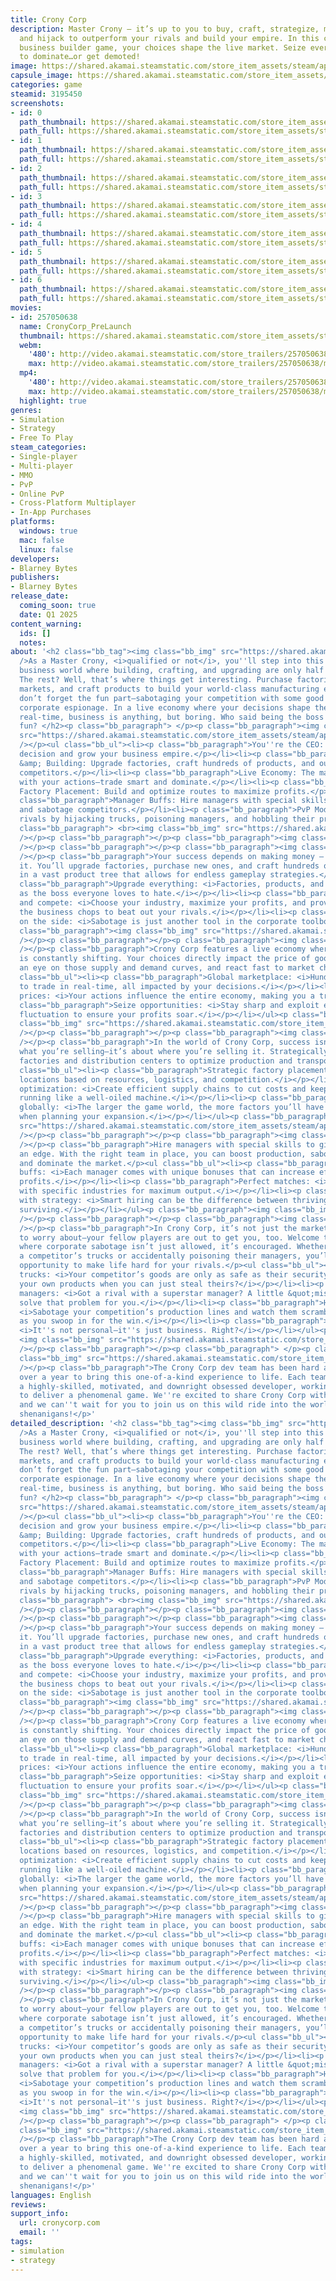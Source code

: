 ```yaml
---
title: Crony Corp
description: Master Crony — it’s up to you to buy, craft, strategize, manufacture,
  and hijack to outperform your rivals and build your empire. In this competitive
  business builder game, your choices shape the live market. Seize every opportunity
  to dominate…or get demoted!
image: https://shared.akamai.steamstatic.com/store_item_assets/steam/apps/3195450/header.jpg?t=1728922029
capsule_image: https://shared.akamai.steamstatic.com/store_item_assets/steam/apps/3195450/e4350bab4861ffaba746eed1e58fe7da7e2c9ab7/capsule_231x87.jpg?t=1728922029
categories: game
steamid: 3195450
screenshots:
- id: 0
  path_thumbnail: https://shared.akamai.steamstatic.com/store_item_assets/steam/apps/3195450/ss_b3e5cf9bdeb3081be0e92cce894752603b7ccc30.600x338.jpg?t=1728922029
  path_full: https://shared.akamai.steamstatic.com/store_item_assets/steam/apps/3195450/ss_b3e5cf9bdeb3081be0e92cce894752603b7ccc30.1920x1080.jpg?t=1728922029
- id: 1
  path_thumbnail: https://shared.akamai.steamstatic.com/store_item_assets/steam/apps/3195450/ss_8669e72bc4c362cbcda9fcb610ba929c26e4e786.600x338.jpg?t=1728922029
  path_full: https://shared.akamai.steamstatic.com/store_item_assets/steam/apps/3195450/ss_8669e72bc4c362cbcda9fcb610ba929c26e4e786.1920x1080.jpg?t=1728922029
- id: 2
  path_thumbnail: https://shared.akamai.steamstatic.com/store_item_assets/steam/apps/3195450/ss_77a3e571a72adddf6000a170105e801ab92fbfff.600x338.jpg?t=1728922029
  path_full: https://shared.akamai.steamstatic.com/store_item_assets/steam/apps/3195450/ss_77a3e571a72adddf6000a170105e801ab92fbfff.1920x1080.jpg?t=1728922029
- id: 3
  path_thumbnail: https://shared.akamai.steamstatic.com/store_item_assets/steam/apps/3195450/ss_8cafa93c8916b2d71ae0e0b146de151791864607.600x338.jpg?t=1728922029
  path_full: https://shared.akamai.steamstatic.com/store_item_assets/steam/apps/3195450/ss_8cafa93c8916b2d71ae0e0b146de151791864607.1920x1080.jpg?t=1728922029
- id: 4
  path_thumbnail: https://shared.akamai.steamstatic.com/store_item_assets/steam/apps/3195450/ss_7fd8f8dca87d250dc505dbcdcfbfb940af4ffb12.600x338.jpg?t=1728922029
  path_full: https://shared.akamai.steamstatic.com/store_item_assets/steam/apps/3195450/ss_7fd8f8dca87d250dc505dbcdcfbfb940af4ffb12.1920x1080.jpg?t=1728922029
- id: 5
  path_thumbnail: https://shared.akamai.steamstatic.com/store_item_assets/steam/apps/3195450/ss_77d82ce3ea73f34f79f4485521324f92c9745720.600x338.jpg?t=1728922029
  path_full: https://shared.akamai.steamstatic.com/store_item_assets/steam/apps/3195450/ss_77d82ce3ea73f34f79f4485521324f92c9745720.1920x1080.jpg?t=1728922029
- id: 6
  path_thumbnail: https://shared.akamai.steamstatic.com/store_item_assets/steam/apps/3195450/ss_08939e47a3c7d4c1cd9ec44eab5ab4a53d65dea7.600x338.jpg?t=1728922029
  path_full: https://shared.akamai.steamstatic.com/store_item_assets/steam/apps/3195450/ss_08939e47a3c7d4c1cd9ec44eab5ab4a53d65dea7.1920x1080.jpg?t=1728922029
movies:
- id: 257050638
  name: CronyCorp_PreLaunch
  thumbnail: https://shared.akamai.steamstatic.com/store_item_assets/steam/apps/257050638/a41ff034c56bdebb918fe53b35637bd66e1fff08/movie_600x337.jpg?t=1727715822
  webm:
    '480': http://video.akamai.steamstatic.com/store_trailers/257050638/movie480_vp9.webm?t=1727715822
    max: http://video.akamai.steamstatic.com/store_trailers/257050638/movie_max_vp9.webm?t=1727715822
  mp4:
    '480': http://video.akamai.steamstatic.com/store_trailers/257050638/movie480.mp4?t=1727715822
    max: http://video.akamai.steamstatic.com/store_trailers/257050638/movie_max.mp4?t=1727715822
  highlight: true
genres:
- Simulation
- Strategy
- Free To Play
steam_categories:
- Single-player
- Multi-player
- MMO
- PvP
- Online PvP
- Cross-Platform Multiplayer
- In-App Purchases
platforms:
  windows: true
  mac: false
  linux: false
developers:
- Blarney Bytes
publishers:
- Blarney Bytes
release_date:
  coming_soon: true
  date: Q1 2025
content_warning:
  ids: []
  notes:
about: '<h2 class="bb_tag"><img class="bb_img" src="https://shared.akamai.steamstatic.com/store_item_assets/steam/apps/3195450/extras/CC_H_WelcomeBig.png?t=1728922029"
  />As a Master Crony, <i>qualified or not</i>, you''ll step into this immersive idle
  business world where building, crafting, and upgrading are only half the battle.
  The rest? Well, that’s where things get interesting. Purchase factories, manage
  markets, and craft products to build your world-class manufacturing empire. But
  don’t forget the fun part—sabotaging your competition with some good old-fashioned
  corporate espionage. In a live economy where your decisions shape the market in
  real-time, business is anything, but boring. Who said being the boss couldn’t be
  fun? </h2><p class="bb_paragraph"> </p><p class="bb_paragraph"><img class="bb_img"
  src="https://shared.akamai.steamstatic.com/store_item_assets/steam/apps/3195450/extras/CC_H_QuickOverview.png?t=1728922029"
  /></p><ul class="bb_ul"><li><p class="bb_paragraph">You''re the CEO: Control every
  decision and grow your business empire.</p></li><li><p class="bb_paragraph">Crafting
  &amp; Building: Upgrade factories, craft hundreds of products, and outplay your
  competitors.</p></li><li><p class="bb_paragraph">Live Economy: The market shifts
  with your actions—trade smart and dominate.</p></li><li><p class="bb_paragraph">Strategic
  Factory Placement: Build and optimize routes to maximize profits.</p></li><li><p
  class="bb_paragraph">Manager Buffs: Hire managers with special skills to boost production
  and sabotage competitors.</p></li><li><p class="bb_paragraph">PvP Mode: Sabotage
  rivals by hijacking trucks, poisoning managers, and hobbling their production lines.</p></li></ul><p
  class="bb_paragraph"> <br><img class="bb_img" src="https://shared.akamai.steamstatic.com/store_item_assets/steam/apps/3195450/extras/Build_Steam.gif?t=1728922029"
  /></p><p class="bb_paragraph"></p><p class="bb_paragraph"><img class="bb_img" src="https://shared.akamai.steamstatic.com/store_item_assets/steam/apps/3195450/extras/CC_H_Game_Mechanics.png?t=1728922029"
  /></p><p class="bb_paragraph"></p><p class="bb_paragraph"><img class="bb_img" src="https://shared.akamai.steamstatic.com/store_item_assets/steam/apps/3195450/extras/CC_H_CraftingAndBuilding.png?t=1728922029"
  /></p><p class="bb_paragraph">Your success depends on making money — and lots of
  it. You’ll upgrade factories, purchase new ones, and craft hundreds of products
  in a vast product tree that allows for endless gameplay strategies.</p><ul class="bb_ul"><li><p
  class="bb_paragraph">Upgrade everything: <i>Factories, products, and your reputation
  as the boss everyone loves to hate.</i></p></li><li><p class="bb_paragraph">Craft
  and compete: <i>Choose your industry, maximize your profits, and prove you’ve got
  the business chops to beat out your rivals.</i></p></li><li><p class="bb_paragraph">Espionage
  on the side: <i>Sabotage is just another tool in the corporate toolbox. Use it wisely.</i></p></li></ul><p
  class="bb_paragraph"><img class="bb_img" src="https://shared.akamai.steamstatic.com/store_item_assets/steam/apps/3195450/extras/Craft_Steam.gif?t=1728922029"
  /></p><p class="bb_paragraph"></p><p class="bb_paragraph"><img class="bb_img" src="https://shared.akamai.steamstatic.com/store_item_assets/steam/apps/3195450/extras/CC_H_Live-Economy.png?t=1728922029"
  /></p><p class="bb_paragraph">Crony Corp features a live economy where the market
  is constantly shifting. Your choices directly impact the price of goods, so keep
  an eye on those supply and demand curves, and react fast to market changes.</p><ul
  class="bb_ul"><li><p class="bb_paragraph">Global marketplace: <i>Hundreds of products
  to trade in real-time, all impacted by your decisions.</i></p></li><li><p class="bb_paragraph">Dynamic
  prices: <i>Your actions influence the entire economy, making you a true market player.</i></p></li><li><p
  class="bb_paragraph">Seize opportunities: <i>Stay sharp and exploit every market
  fluctuation to ensure your profits soar.</i></p></li></ul><p class="bb_paragraph"><img
  class="bb_img" src="https://shared.akamai.steamstatic.com/store_item_assets/steam/apps/3195450/extras/Marketplace_Steam.gif?t=1728922029"
  /></p><p class="bb_paragraph"></p><p class="bb_paragraph"><img class="bb_img" src="https://shared.akamai.steamstatic.com/store_item_assets/steam/apps/3195450/extras/CC_H_Location.png?t=1728922029"
  /></p><p class="bb_paragraph">In the world of Crony Corp, success isn’t just about
  what you’re selling—it’s about where you’re selling it. Strategically position your
  factories and distribution centers to optimize production and transportation.</p><ul
  class="bb_ul"><li><p class="bb_paragraph">Strategic factory placement: <i>Choose
  locations based on resources, logistics, and competition.</i></p></li><li><p class="bb_paragraph">Route
  optimization: <i>Create efficient supply chains to cut costs and keep your empire
  running like a well-oiled machine.</i></p></li><li><p class="bb_paragraph">Think
  globally: <i>The larger the game world, the more factors you’ll have to consider
  when planning your expansion.</i></p></li></ul><p class="bb_paragraph"><img class="bb_img"
  src="https://shared.akamai.steamstatic.com/store_item_assets/steam/apps/3195450/extras/Logistics-_Steam.gif?t=1728922029"
  /></p><p class="bb_paragraph"></p><p class="bb_paragraph"><img class="bb_img" src="https://shared.akamai.steamstatic.com/store_item_assets/steam/apps/3195450/extras/CC_H_Managers.png?t=1728922029"
  /></p><p class="bb_paragraph">Hire managers with special skills to give your business
  an edge. With the right team in place, you can boost production, sabotage competitors,
  and dominate the market.</p><ul class="bb_ul"><li><p class="bb_paragraph">Manager
  buffs: <i>Each manager comes with unique bonuses that can increase efficiency and
  profits.</i></p></li><li><p class="bb_paragraph">Perfect matches: <i>Pair managers
  with specific industries for maximum output.</i></p></li><li><p class="bb_paragraph">Win
  with strategy: <i>Smart hiring can be the difference between thriving and merely
  surviving.</i></p></li></ul><p class="bb_paragraph"><img class="bb_img" src="https://shared.akamai.steamstatic.com/store_item_assets/steam/apps/3195450/extras/Managers_Steam.gif?t=1728922029"
  /></p><p class="bb_paragraph"></p><p class="bb_paragraph"><img class="bb_img" src="https://shared.akamai.steamstatic.com/store_item_assets/steam/apps/3195450/extras/CC_H_PvPMode.png?t=1728922029"
  /></p><p class="bb_paragraph">In Crony Corp, it’s not just the market you’ll have
  to worry about—your fellow players are out to get you, too. Welcome to PvP mode,
  where corporate sabotage isn’t just allowed, it’s encouraged. Whether you’re hijacking
  a competitor’s trucks or accidentally poisoning their managers, you’ll have every
  opportunity to make life hard for your rivals.</p><ul class="bb_ul"><li><p class="bb_paragraph">Hijacking
  trucks: <i>Your competitor’s goods are only as safe as their security. Why make
  your own products when you can just steal theirs?</i></p></li><li><p class="bb_paragraph">Poisoning
  managers: <i>Got a rival with a superstar manager? A little &quot;mishap&quot; could
  solve that problem for you.</i></p></li><li><p class="bb_paragraph">Hobbling factories:
  <i>Sabotage your competition’s production lines and watch them scramble to recover
  as you swoop in for the win.</i></p></li><li><p class="bb_paragraph">Corporate warfare:
  <i>It''s not personal—it''s just business. Right?</i></p></li></ul><p class="bb_paragraph">
  <img class="bb_img" src="https://shared.akamai.steamstatic.com/store_item_assets/steam/apps/3195450/extras/PVP_Steam.gif?t=1728922029"
  /></p><p class="bb_paragraph"></p><p class="bb_paragraph"> </p><p class="bb_paragraph"><img
  class="bb_img" src="https://shared.akamai.steamstatic.com/store_item_assets/steam/apps/3195450/extras/CC_H_AboutTheTeam.png?t=1728922029"
  /></p><p class="bb_paragraph">The Crony Corp dev team has been hard at work for
  over a year to bring this one-of-a-kind experience to life. Each team member is
  a highly-skilled, motivated, and downright obsessed developer, working tirelessly
  to deliver a phenomenal game. We''re excited to share Crony Corp with the world,
  and we can''t wait for you to join us on this wild ride into the world of corporate
  shenanigans!</p>'
detailed_description: '<h2 class="bb_tag"><img class="bb_img" src="https://shared.akamai.steamstatic.com/store_item_assets/steam/apps/3195450/extras/CC_H_WelcomeBig.png?t=1728922029"
  />As a Master Crony, <i>qualified or not</i>, you''ll step into this immersive idle
  business world where building, crafting, and upgrading are only half the battle.
  The rest? Well, that’s where things get interesting. Purchase factories, manage
  markets, and craft products to build your world-class manufacturing empire. But
  don’t forget the fun part—sabotaging your competition with some good old-fashioned
  corporate espionage. In a live economy where your decisions shape the market in
  real-time, business is anything, but boring. Who said being the boss couldn’t be
  fun? </h2><p class="bb_paragraph"> </p><p class="bb_paragraph"><img class="bb_img"
  src="https://shared.akamai.steamstatic.com/store_item_assets/steam/apps/3195450/extras/CC_H_QuickOverview.png?t=1728922029"
  /></p><ul class="bb_ul"><li><p class="bb_paragraph">You''re the CEO: Control every
  decision and grow your business empire.</p></li><li><p class="bb_paragraph">Crafting
  &amp; Building: Upgrade factories, craft hundreds of products, and outplay your
  competitors.</p></li><li><p class="bb_paragraph">Live Economy: The market shifts
  with your actions—trade smart and dominate.</p></li><li><p class="bb_paragraph">Strategic
  Factory Placement: Build and optimize routes to maximize profits.</p></li><li><p
  class="bb_paragraph">Manager Buffs: Hire managers with special skills to boost production
  and sabotage competitors.</p></li><li><p class="bb_paragraph">PvP Mode: Sabotage
  rivals by hijacking trucks, poisoning managers, and hobbling their production lines.</p></li></ul><p
  class="bb_paragraph"> <br><img class="bb_img" src="https://shared.akamai.steamstatic.com/store_item_assets/steam/apps/3195450/extras/Build_Steam.gif?t=1728922029"
  /></p><p class="bb_paragraph"></p><p class="bb_paragraph"><img class="bb_img" src="https://shared.akamai.steamstatic.com/store_item_assets/steam/apps/3195450/extras/CC_H_Game_Mechanics.png?t=1728922029"
  /></p><p class="bb_paragraph"></p><p class="bb_paragraph"><img class="bb_img" src="https://shared.akamai.steamstatic.com/store_item_assets/steam/apps/3195450/extras/CC_H_CraftingAndBuilding.png?t=1728922029"
  /></p><p class="bb_paragraph">Your success depends on making money — and lots of
  it. You’ll upgrade factories, purchase new ones, and craft hundreds of products
  in a vast product tree that allows for endless gameplay strategies.</p><ul class="bb_ul"><li><p
  class="bb_paragraph">Upgrade everything: <i>Factories, products, and your reputation
  as the boss everyone loves to hate.</i></p></li><li><p class="bb_paragraph">Craft
  and compete: <i>Choose your industry, maximize your profits, and prove you’ve got
  the business chops to beat out your rivals.</i></p></li><li><p class="bb_paragraph">Espionage
  on the side: <i>Sabotage is just another tool in the corporate toolbox. Use it wisely.</i></p></li></ul><p
  class="bb_paragraph"><img class="bb_img" src="https://shared.akamai.steamstatic.com/store_item_assets/steam/apps/3195450/extras/Craft_Steam.gif?t=1728922029"
  /></p><p class="bb_paragraph"></p><p class="bb_paragraph"><img class="bb_img" src="https://shared.akamai.steamstatic.com/store_item_assets/steam/apps/3195450/extras/CC_H_Live-Economy.png?t=1728922029"
  /></p><p class="bb_paragraph">Crony Corp features a live economy where the market
  is constantly shifting. Your choices directly impact the price of goods, so keep
  an eye on those supply and demand curves, and react fast to market changes.</p><ul
  class="bb_ul"><li><p class="bb_paragraph">Global marketplace: <i>Hundreds of products
  to trade in real-time, all impacted by your decisions.</i></p></li><li><p class="bb_paragraph">Dynamic
  prices: <i>Your actions influence the entire economy, making you a true market player.</i></p></li><li><p
  class="bb_paragraph">Seize opportunities: <i>Stay sharp and exploit every market
  fluctuation to ensure your profits soar.</i></p></li></ul><p class="bb_paragraph"><img
  class="bb_img" src="https://shared.akamai.steamstatic.com/store_item_assets/steam/apps/3195450/extras/Marketplace_Steam.gif?t=1728922029"
  /></p><p class="bb_paragraph"></p><p class="bb_paragraph"><img class="bb_img" src="https://shared.akamai.steamstatic.com/store_item_assets/steam/apps/3195450/extras/CC_H_Location.png?t=1728922029"
  /></p><p class="bb_paragraph">In the world of Crony Corp, success isn’t just about
  what you’re selling—it’s about where you’re selling it. Strategically position your
  factories and distribution centers to optimize production and transportation.</p><ul
  class="bb_ul"><li><p class="bb_paragraph">Strategic factory placement: <i>Choose
  locations based on resources, logistics, and competition.</i></p></li><li><p class="bb_paragraph">Route
  optimization: <i>Create efficient supply chains to cut costs and keep your empire
  running like a well-oiled machine.</i></p></li><li><p class="bb_paragraph">Think
  globally: <i>The larger the game world, the more factors you’ll have to consider
  when planning your expansion.</i></p></li></ul><p class="bb_paragraph"><img class="bb_img"
  src="https://shared.akamai.steamstatic.com/store_item_assets/steam/apps/3195450/extras/Logistics-_Steam.gif?t=1728922029"
  /></p><p class="bb_paragraph"></p><p class="bb_paragraph"><img class="bb_img" src="https://shared.akamai.steamstatic.com/store_item_assets/steam/apps/3195450/extras/CC_H_Managers.png?t=1728922029"
  /></p><p class="bb_paragraph">Hire managers with special skills to give your business
  an edge. With the right team in place, you can boost production, sabotage competitors,
  and dominate the market.</p><ul class="bb_ul"><li><p class="bb_paragraph">Manager
  buffs: <i>Each manager comes with unique bonuses that can increase efficiency and
  profits.</i></p></li><li><p class="bb_paragraph">Perfect matches: <i>Pair managers
  with specific industries for maximum output.</i></p></li><li><p class="bb_paragraph">Win
  with strategy: <i>Smart hiring can be the difference between thriving and merely
  surviving.</i></p></li></ul><p class="bb_paragraph"><img class="bb_img" src="https://shared.akamai.steamstatic.com/store_item_assets/steam/apps/3195450/extras/Managers_Steam.gif?t=1728922029"
  /></p><p class="bb_paragraph"></p><p class="bb_paragraph"><img class="bb_img" src="https://shared.akamai.steamstatic.com/store_item_assets/steam/apps/3195450/extras/CC_H_PvPMode.png?t=1728922029"
  /></p><p class="bb_paragraph">In Crony Corp, it’s not just the market you’ll have
  to worry about—your fellow players are out to get you, too. Welcome to PvP mode,
  where corporate sabotage isn’t just allowed, it’s encouraged. Whether you’re hijacking
  a competitor’s trucks or accidentally poisoning their managers, you’ll have every
  opportunity to make life hard for your rivals.</p><ul class="bb_ul"><li><p class="bb_paragraph">Hijacking
  trucks: <i>Your competitor’s goods are only as safe as their security. Why make
  your own products when you can just steal theirs?</i></p></li><li><p class="bb_paragraph">Poisoning
  managers: <i>Got a rival with a superstar manager? A little &quot;mishap&quot; could
  solve that problem for you.</i></p></li><li><p class="bb_paragraph">Hobbling factories:
  <i>Sabotage your competition’s production lines and watch them scramble to recover
  as you swoop in for the win.</i></p></li><li><p class="bb_paragraph">Corporate warfare:
  <i>It''s not personal—it''s just business. Right?</i></p></li></ul><p class="bb_paragraph">
  <img class="bb_img" src="https://shared.akamai.steamstatic.com/store_item_assets/steam/apps/3195450/extras/PVP_Steam.gif?t=1728922029"
  /></p><p class="bb_paragraph"></p><p class="bb_paragraph"> </p><p class="bb_paragraph"><img
  class="bb_img" src="https://shared.akamai.steamstatic.com/store_item_assets/steam/apps/3195450/extras/CC_H_AboutTheTeam.png?t=1728922029"
  /></p><p class="bb_paragraph">The Crony Corp dev team has been hard at work for
  over a year to bring this one-of-a-kind experience to life. Each team member is
  a highly-skilled, motivated, and downright obsessed developer, working tirelessly
  to deliver a phenomenal game. We''re excited to share Crony Corp with the world,
  and we can''t wait for you to join us on this wild ride into the world of corporate
  shenanigans!</p>'
languages: English
reviews:
support_info:
  url: cronycorp.com
  email: ''
tags:
- simulation
- strategy
---
```


